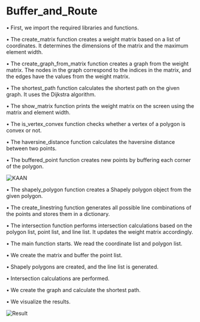 # Buffer_and_Route
• First, we import the required libraries and functions.

• The create_matrix function creates a weight matrix based on a list of coordinates. It determines the dimensions of the matrix and the maximum element width.

• The create_graph_from_matrix function creates a graph from the weight matrix. The nodes in the graph correspond to the indices in the matrix, and the edges have the values from the         weight matrix.

• The shortest_path function calculates the shortest path on the given graph. It uses the Dijkstra algorithm.

• The show_matrix function prints the weight matrix on the screen using the matrix and element width.

• The is_vertex_convex function checks whether a vertex of a polygon is convex or not.

• The haversine_distance function calculates the haversine distance between two points.

• The buffered_point function creates new points by buffering each corner of the polygon.

![KAAN](https://github.com/gurbuzkaanakkaya/Buffer_and_Route/assets/103320421/dea85419-9b14-47d6-bcdc-dc42d263963b)

• The shapely_polygon function creates a Shapely polygon object from the given polygon.

• The create_linestring function generates all possible line combinations of the points and stores them in a dictionary.

• The intersection function performs intersection calculations based on the polygon list, point list, and line list. It updates the weight matrix accordingly.

• The main function starts. We read the coordinate list and polygon list.

• We create the matrix and buffer the point list.

• Shapely polygons are created, and the line list is generated.

• Intersection calculations are performed.

• We create the graph and calculate the shortest path.

• We visualize the results.


![Result](https://github.com/gurbuzkaanakkaya/Buffer_and_Route/assets/103320421/0e21ffcc-0edf-4e77-81bc-d57eb19374ca)
